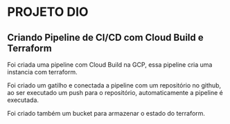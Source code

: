 # PROJETO DIO
## Criando Pipeline de CI/CD com Cloud Build e Terraform

Foi criada uma pipeline com Cloud Build na GCP, essa pipeline cria uma instancia com terraform.

Foi criado um gatilho e conectada a pipeline com um repositório no github, ao ser executado um push para o repositório, automaticamente a pipeline é executada.

Foi criado também um bucket para armazenar o estado do terraform.